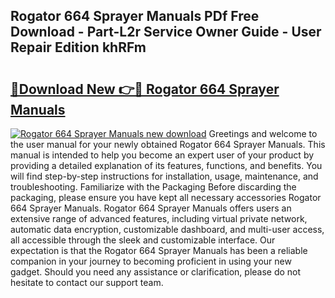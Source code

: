 ## Rogator 664 Sprayer Manuals PDf Free Download - Part-L2r Service Owner Guide - User Repair Edition khRFm

# <h2><a href="http://bc53951.oget.top/?id=Rogator+664+Sprayer+Manuals">🔗Download New 👉🔴 Rogator 664 Sprayer Manuals</a></h2>

[![Rogator 664 Sprayer Manuals new download](https://i.imgur.com/5g1atiW.png)](http://bc53951.oget.top/?id=Rogator+664+Sprayer+Manuals)
Greetings and welcome to the user manual for your newly obtained Rogator 664 Sprayer Manuals. This manual is intended to help you become an expert user of your product by providing a detailed explanation of its features, functions, and benefits. You will find step-by-step instructions for installation, usage, maintenance, and troubleshooting. Familiarize with the Packaging Before discarding the packaging, please ensure you have kept all necessary accessories Rogator 664 Sprayer Manuals. Rogator 664 Sprayer Manuals offers users an extensive range of advanced features, including virtual private network, automatic data encryption, customizable dashboard, and multi-user access, all accessible through the sleek and customizable interface. Our expectation is that the Rogator 664 Sprayer Manuals has been a reliable companion in your journey to becoming proficient in using your new gadget. Should you need any assistance or clarification, please do not hesitate to contact our support team.
